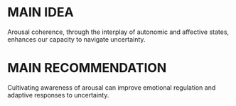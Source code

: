 # MAIN IDEA
Arousal coherence, through the interplay of autonomic and affective states, enhances our capacity to navigate uncertainty.

# MAIN RECOMMENDATION
Cultivating awareness of arousal can improve emotional regulation and adaptive responses to uncertainty.
